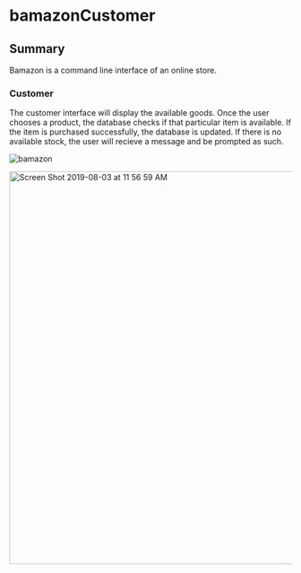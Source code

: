 # bamazonCustomer

## Summary
Bamazon is a command line interface of an online store.

### Customer
The customer interface will display the available goods. Once the user chooses a product, the database checks if that particular item is available. If the item is purchased successfully, the database is updated. If there is no available stock, the user will recieve a message and be prompted as such.

![bamazon](https://user-images.githubusercontent.com/51647427/62414295-7f572080-b5e7-11e9-9e94-82a37b95f8ff.gif)


<img width="701" alt="Screen Shot 2019-08-03 at 11 56 59 AM" src="https://user-images.githubusercontent.com/51647427/62414125-d825b980-b5e5-11e9-9aed-864e05706733.png">
